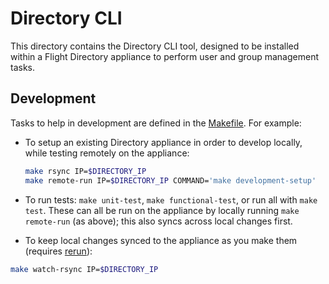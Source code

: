 
# Directory CLI

This directory contains the Directory CLI tool, designed to be installed within
a Flight Directory appliance to perform user and group management tasks.

## Development

Tasks to help in development are defined in the [Makefile](./Makefile).  For
example:

  - To setup an existing Directory appliance in order to develop locally, while
    testing remotely on the appliance:

    ```bash
    make rsync IP=$DIRECTORY_IP
    make remote-run IP=$DIRECTORY_IP COMMAND='make development-setup'
    ```

  - To run tests: `make unit-test`, `make functional-test`, or run all with
    `make test`. These can all be run on the appliance by locally running `make
    remote-run` (as above); this also syncs across local changes first.

  - To keep local changes synced to the appliance as you make them (requires
    [rerun](https://github.com/alexch/rerun)):

  ```bash
  make watch-rsync IP=$DIRECTORY_IP
  ```
